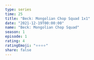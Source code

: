 ```yaml
--- 
type: series 
time: 25
title: "Beck: Mongolian Chop Squad 1x1" 
date: "2021-12-19T00:00:00" 
name: "Beck: Mongolian Chop Squad" 
season: 1 
episode: 1 
rating: 4 
ratingEmoji: "⭐️⭐️⭐️⭐️" 
share: false 
---
```

